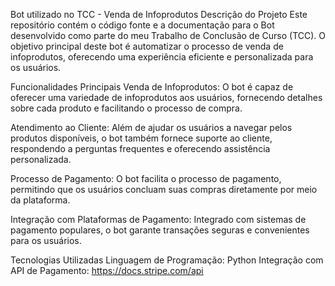 Bot utilizado no TCC - Venda de Infoprodutos
Descrição do Projeto
Este repositório contém o código fonte e a documentação para o Bot desenvolvido como parte do meu Trabalho de Conclusão de Curso (TCC). O objetivo principal deste bot é automatizar o processo de venda de infoprodutos, oferecendo uma experiência eficiente e personalizada para os usuários.

Funcionalidades Principais
Venda de Infoprodutos: O bot é capaz de oferecer uma variedade de infoprodutos aos usuários, fornecendo detalhes sobre cada produto e facilitando o processo de compra.

Atendimento ao Cliente: Além de ajudar os usuários a navegar pelos produtos disponíveis, o bot também fornece suporte ao cliente, respondendo a perguntas frequentes e oferecendo assistência personalizada.

Processo de Pagamento: O bot facilita o processo de pagamento, permitindo que os usuários concluam suas compras diretamente por meio da plataforma.

Integração com Plataformas de Pagamento: Integrado com sistemas de pagamento populares, o bot garante transações seguras e convenientes para os usuários.

Tecnologias Utilizadas
Linguagem de Programação: Python
Integração com API de Pagamento: https://docs.stripe.com/api

